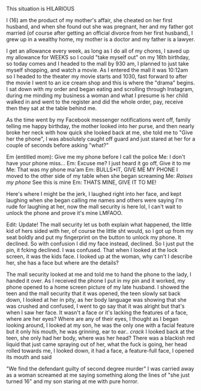 This situation is HILARIOUS 

I (16) am the product of my mother's affair, she cheated on her first husband, and when she found out she was pregnant, her and my father got married (of course after getting an official divorce from her first husband), I grew up in a wealthy home, my mother is a doctor and my father is a lawyer. 

I get an allowance every week, as long as I do all of my chores, I saved up my allowance for WEEKS so I could "take myself out" on my 16th birthday, so today comes and I headed to the mall by 930 am, I planned to just take myself shopping, and watch a movie. As I entered the mall it was 10:12am so I headed to the theater my movie starts and 1030, fast forward to after the movie I went to an ice cream shop and this is where the "drama" begins. I sat down with my order and began eating and scrolling through Instagram, during me minding my business a woman and what I presume is her child walked in and went to the register and did the whole order, pay, receive then they sat at the table behind me.

As the time went by my Facebook messenger notifications went off, family telling me happy birthday, the mother looked into her purse, and then nearly broke her neck with how quick she looked back at me, she told me to "Give her the phone", I was absolutely caught off guard and just stared at her for a couple of seconds before asking "what?"

Em (entitled mom): Give me my phone before I call the police
Me: I don't have your phone miss...
Em: Excuse me? I just heard it go off, Give it to me
Me: That was my phone ma'am
Em: BULLS*IT, GIVE ME MY PHONE
I moved to the other side of my table when she began screaming
Me: *Raises my phone* See this is mine
Em: THATS MINE, GIVE IT TO ME!

Here's where I might be the jerk, I laughed right into her face, and kept laughing when she began calling me names and others were saying I'm rude for laughing at her, now the mall security is here lol, I can't wait to unlock the phone and prove it's mine LMFAOO.

Edit: Update!
The mall security let us both explain what happened, the little kid of hers sided with her, of course the little sht would, so I got up from my seat boldly and put my fingerprint on the button to unlock my phone. It declined. So with confusion I did my face instead, declined. So I just put the pin, it fcking declined. I was confused. That when I looked at the lock screen, it was the kids face. I looked up at the woman, why can't I describe her, she has a face but where are the details? 

The mall security looked at me and told me to hand the phone to the lady, I handed it over. As I received the phone I put in my pin and it worked, my phone opened to a home screen picture of my late husband. I showed the teen and the mall security that it was opened, the teen slowly sat back down, I looked at her in pity, as her body language was showing that she was crushed and confused, I went to go say that it was alright but that's when I saw her face. It wasn't a face or it's lacking the features of a face, where are her eyes? Where are any of their eyes, I thought as I began looking around, I looked at my son, he was the only one with a facial feature but it only his mouth, he was grinning, ear to ear.. *crack* I looked back at the teen, she only had her body, where was her head? There was a blackish red liquid that just came spraying out of her, what the fuck is going, her head rolled towards me, I looked down, it had a face, a feature-full face, I opened its mouth and said

"We find the defendant guilty of second degree murder"
I was carried away as a woman screamed at me saying something along the lines of "she just turned 16" and my son staring at me with pure horror.